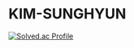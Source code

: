# KIM-SUNGHYUN

[![Solved.ac Profile](http://mazassumnida.wtf/api/v2/generate_badge?boj=ksh990409)](https://solved.ac/ksh990409/)
